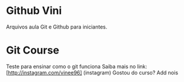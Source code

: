 # Github Vini

Arquivos aula Git e Github para iniciantes.
# Git Course
Teste para ensinar como o git funciona
Saiba mais no link: [http://instagram.com/vinee96] (instagram)
Gostou do curso? Add nois
